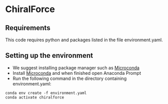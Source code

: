 # ChiralForce

## Requirements
This code requires python and packages listed in the file environment.yaml.

## Setting up the environment
* We suggest installing package manager such as [Microconda](https://docs.conda.io/projects/miniconda/en/latest/miniconda-install.html) 
* Install [Microconda](https://docs.conda.io/projects/miniconda/en/latest/miniconda-install.html) and when finished open Anaconda Prompt
* Run the following command in the directory containing environment.yaml: 
```
conda env create -f environment.yaml
conda activate chiralforce
```

